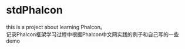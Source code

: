 # stdPhalcon
this is a project about learning Phalcon。<br />
记录Phalcon框架学习过程中根据Phalcon中文网实践的例子和自己写的一些demo
